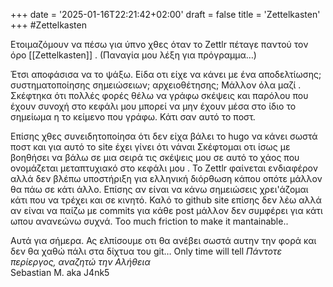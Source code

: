 +++
date = '2025-01-16T22:21:42+02:00'
draft = false
title = 'Zettelkasten'
+++
#Zettelkasten

Ετοιμαζόμουν να πέσω για ύπνο χθες όταν το Zettlr πέταγε παντού τον όρο [[Zettelkasten]]  . (Παναγία μου λέξη για πρόγραμμα…)

Έτσι αποφάσισα να το ψάξω. Είδα οτι είχε να κάνει με ένα αποδελτίωσης; συστηματοποίησης σημειώσειων; αρχειοθέτησης; 
Μάλλον όλα μαζί . Σκέφτηκα ότι πολλές φορές θέλω να γράφω σκέψεις και παρόλου που έχουν συνοχή στο κεφάλι μου μπορεί να μην έχουν μέσα στο ίδιο το σημείωμα η το κείμενο που γράφω. Κάτι σαν αυτό το ποστ. 

Επίσης χθες συνειδητοποίησα ότι δεν είχα βάλει το hugo να κάνει σωστά ποστ και για αυτό το site έχει γίνει ότι νάναι 
 Σκέφτομαι οτι ίσως με βοηθήσει να βάλω σε μια σειρά τις σκέψεις μου σε αυτό το χάος  που ονομάζεται μεταπτυχιακό στο κεφάλι μου .
  Το Zettlr  φαίνεται ενδιαφέρον αλλά δεν βλέπω υποστήριξη για ελληνική διόρθωση κάπου οπότε μάλλον θα πάω σε κάτι άλλο. 
  Επίσης αν είναι να κάνω σημειώσεις χρει'άζομαι κάτι που να τρέχει και σε κινητό.    Καλό το github site επίσης δεν λέω αλλά αν είναι να παίζω με commits για κάθε post μάλλον δεν συμφέρει για κάτι ωπου ανανεώνω συχνά. Too much friction to make it mantainable..

   Αυτά για σήμερα. Ας ελπίσουμε οτι θα ανέβει σωστά αυτην την φορά και δεν θα χαθώ πάλι στα δίχτυα του git…
   Only time will tell 
   _Πάντοτε περίεργος, αναζητώ την Αλήθεια_<br>
 Sebastian M. aka J4nk5
 